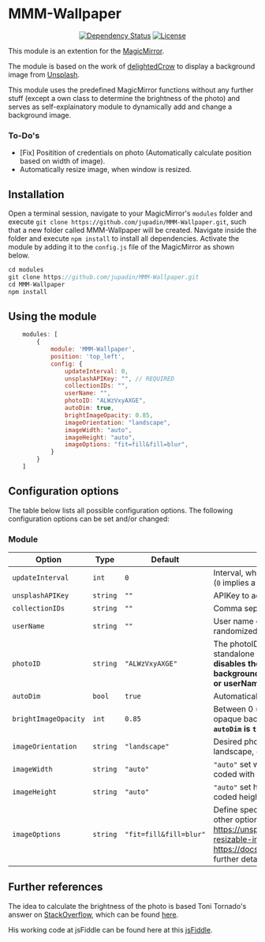 # MMM-Wallpaper

<p style="text-align: center">
    <a href="https://david-dm.org/jupadin/MMM-Wallpaper"><img src="https://david-dm.org/jupadin/MMM-Wallpaper.svg" alt ="Dependency Status"></a>
    <a href="https://choosealicense.com/licenses/mit"><img src="https://img.shields.io/badge/license-MIT-blue.svg" alt="License"></a>
</p>

This module is an extention for the [MagicMirror](https://github.com/MichMich/MagicMirror).

The module is based on the work of [delightedCrow](https://github.com/delightedCrow/WallberryTheme) to display a background image from [Unsplash](https://unsplash.com).

This module uses the predefined MagicMirror functions without any further stuff (except a own class to determine the brightness of the photo) and serves as self-explainatory module to dynamically add and change a background image.

### To-Do's
- [Fix] Positition of credentials on photo (Automatically calculate position based on width of image).
- Automatically resize image, when window is resized.

## Installation

Open a terminal session, navigate to your MagicMirror's `modules` folder and execute `git clone https://github.com/jupadin/MMM-Wallpaper.git`, such that a new folder called MMM-Wallpaper will be created.
Navigate inside the folder and execute `npm install` to install all dependencies.
Activate the module by adding it to the `config.js` file of the MagicMirror as shown below.

````javascript
cd modules
git clone https://github.com/jupadin/MMM-Wallpaper.git
cd MMM-Wallpaper
npm install
````

## Using the module
````javascript
    modules: [
        {
            module: 'MMM-Wallpaper',
            position: 'top_left',
            config: {
                updateInterval: 0,
                unsplashAPIKey: "", // REQUIRED
                collectionIDs: "",
                userName: "",
                photoID: "ALWzVxyAXGE", 
                autoDim: true, 
                brightImageOpacity: 0.85, 
                imageOrientation: "landscape",
                imageWidth: "auto",
                imageHeight: "auto",
                imageOptions: "fit=fill&fill=blur",
            }
        }
    ]
````

## Configuration options

The table below lists all possible configuration options.
The following configuration options can be set and/or changed:

### Module

| Option | Type | Default | Description |
| ---- | ---- | ---- | ---- |
| `updateInterval` | `int` | `0` | Interval, when a new background image is fetched (`0` implies a single fetch) |
| `unsplashAPIKey` | `string` | `""` | APIKey to access the Unsplash databse **REQUIRED** |
| `collectionIDs`| `string` | `""` | Comma separated list of Unsplash collection IDs |
| `userName`| `string` | `""` | User name of Unsplash user to further restrict the randomized photo selection. |
| `photoID` | `string` | `"ALWzVxyAXGE"` | The photoID can be found in the address bar in the standalone photo page. **Note: This option (if set) disables the background image randomized background change by given collectionIDs and / or userName)**|
| `autoDim` | `bool` | `true` | Automatically darken bright images |
| `brightImageOpacity` | `int` | `0.85` | Between 0 (black background) and 1 (visible opaque background), **Note: Only used when `autoDim` is `true`** |
| `imageOrientation` | `string` | `"landscape"` | Desired photo orientation - can be portrait, landscape, or squarish |
| `imageWidth` | `string` | `"auto"` | `"auto"` set width to screen, or specify a hard-coded with in pixels |
| `imageHeight` | `string` | `"auto"` | `"auto"` set height to screen, or specify a hard-coded height in pixels |
| `imageOptions` | `string` | `"fit=fill&fill=blur"` | Define special options to fetch photo. Possible other options: `fit=scale` or `fit=crop`. See https://unsplash.com/documentation#dynamically-resizable-images and https://docs.imgix.com/apis/rendering/size/fit for further details. |

## Further references
The idea to calculate the brightness of the photo is based Toni Tornado's answer on [StackOverflow](https://stackoverflow.com/questions/13762864/image-dark-light-detection-client-sided-script), which can be found [here](https://stackoverflow.com/a/13766539).

His working code at jsFiddle can be found here at this [jsFiddle](http://jsfiddle.net/s7Wx2/328/).